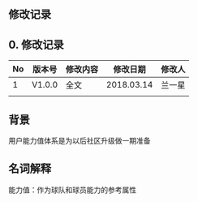 ## 修改记录
## 0. 修改记录

| No   | 版本号 | 修改内容 | 修改日期   | 修改人 |
| ---- | ------ | -------- | ---------- | ------ |
| 1    | V1.0.0 | 全文     | 2018.03.14 | 兰一星 |
|      |        |          |            |        |

## 背景
用户能力值体系是为以后社区升级做一期准备

## 名词解释
能力值：作为球队和球员能力的参考属性
